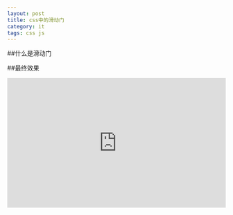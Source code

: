 ```yaml
---
layout: post
title: css中的滑动门
category: it
tags: css js
---
```


##什么是滑动门

##最终效果
<iframe width="100%" height="300" src="http://jsfiddle.net/qiangtou/V4EVe/embedded/result,html,css" allowfullscreen="allowfullscreen" frameborder="0"></iframe>